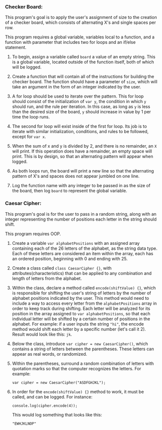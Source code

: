 ### Checker Board:

This program's goal is to apply the user's assignment of size to the creation of a checker board, which consists of alternating X's and single spaces per row.

This program requires a global variable, variables local to a function, and a function with parameter that includes two for loops and an if/else statement.


1. To begin, assign a variable called `board` a value of an empty string.  This is a global variable, located outside of the function itself, both of which will be logged.

1. Create a function that will contain all of the instructions for building the checker board.  The function should have a parameter of `size`, which will take an argument in the form of an integer indicated by the user.

1. A for loop should be used to iterate over the pattern.  This for loop should consist of the initialization of `var y`, the condition in which `y` should run, and the rule per iteration.  In this case, as long as `y` is less than the desired size of the board, `y` should increase in value by 1 per time the loop runs.  

1. The second for loop will exist inside of the first for loop.  Its job is to iterate with similar initialization, conditions, and rules to be followed, except for `var x`.    

1. When the sum of x and y is divided by 2, and there is no remainder, an `X` will print.  If this operation does have a remainder, an empty space will print.  This is by design, so that an alternating pattern will appear when logged.  

1. As both loops run, the board will print a new line so that the alternating pattern of X's and spaces does not appear jumbled on one line.

1. Log the function name with any integer to be passed in as the size of the board, then log `board` to represent the global variable.   


### Caesar Cipher:

This program's goal is for the user to pass in a random string, along with an integer representing the number of positions each letter in the string should shift.  

This program requires OOP.

1. Create a variable `var alphabetPositions` with an assigned array containing each of the 26 letters of the alphabet, as the string data type.  Each of these letters are considered an item within the array, each has an ordered position, beginning with 0 and ending with 25.

1. Create a class called `class CaesarCipher {}`, with attributes(characteristics) that can be applied to any combination and length of letters from the alphabet.

1. Within the class, declare a method called `encode(shiftValue) {}`, which is responsible for shifting the user's string of letters by the number of alphabet positions indicated by the user.  This method would need to include a way to access every letter from the `alphabetPositions` array in order to keep track during shifting.  Each letter will be analyzed for its position in the array assigned to `var alphabetPositions`, so that each individual letter will be shifted by a certain number of positions in the alphabet.  For example: if a user inputs the string `"hi"`, the encode method would shift each letter by a specific number (let's call it 2).  Result would look like this: `jk`.

1. Below the class, introduce `var cipher = new CaesarCipher()`, which contains a string of letters between the parentheses.  These letters can appear as real words, or randomized.

1. Within the parentheses, surround a random combination of letters with quotation marks so that the computer recognizes the letters.  For example:

    `var cipher = new CaesarCipher("ASDFGHJKL");`

1. In order for the `encode(shiftValue) {}` method to work, it must be called, and can be logged.  For instance:

    `console.log(cipher.encode(4));`

    This would log something that looks like this:

    `"EWHJKLNOP"`
